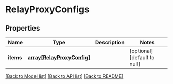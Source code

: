 # RelayProxyConfigs

## Properties
Name | Type | Description | Notes
------------ | ------------- | ------------- | -------------
**items** | [**array[RelayProxyConfig]**](RelayProxyConfig.md) |  | [optional] [default to null]

[[Back to Model list]](../README.md#documentation-for-models) [[Back to API list]](../README.md#documentation-for-api-endpoints) [[Back to README]](../README.md)


